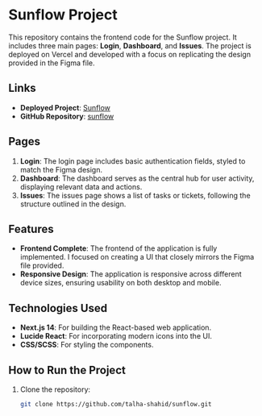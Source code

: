 # Sunflow Project

This repository contains the frontend code for the Sunflow project. It includes three main pages: **Login**, **Dashboard**, and **Issues**. The project is deployed on Vercel and developed with a focus on replicating the design provided in the Figma file.

## Links

- **Deployed Project**: [Sunflow](https://sunflow-zeta.vercel.app/login)
- **GitHub Repository**: [sunflow](https://github.com/talha-shahid/sunflow)

## Pages

1. **Login**: The login page includes basic authentication fields, styled to match the Figma design.
2. **Dashboard**: The dashboard serves as the central hub for user activity, displaying relevant data and actions.
3. **Issues**: The issues page shows a list of tasks or tickets, following the structure outlined in the design.

## Features

- **Frontend Complete**: The frontend of the application is fully implemented. I focused on creating a UI that closely mirrors the Figma file provided.
- **Responsive Design**: The application is responsive across different device sizes, ensuring usability on both desktop and mobile.
  
## Technologies Used

- **Next.js 14**: For building the React-based web application.
- **Lucide React**: For incorporating modern icons into the UI.
- **CSS/SCSS**: For styling the components.
  
## How to Run the Project

1. Clone the repository:
   ```bash
   git clone https://github.com/talha-shahid/sunflow.git
